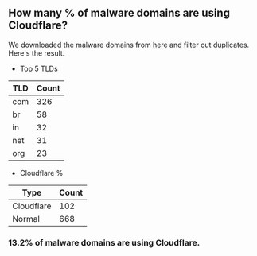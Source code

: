 ## How many % of malware domains are using Cloudflare?


We downloaded the malware domains from [here](https://urlhaus.abuse.ch) and filter out duplicates.
Here's the result.


[//]: # (start replacement)


- Top 5 TLDs

| TLD | Count |
| --- | --- |
| com | 326 |
| br | 58 |
| in | 32 |
| net | 31 |
| org | 23 |


- Cloudflare %

| Type | Count |
| --- | --- |
| Cloudflare | 102 |
| Normal | 668 |


### 13.2% of malware domains are using Cloudflare.